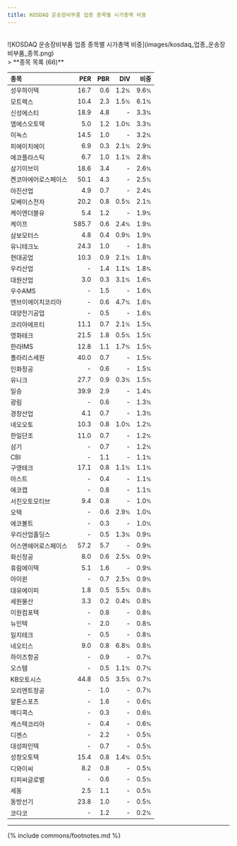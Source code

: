 ```yaml
---
title: KOSDAQ 운송장비부품 업종 종목별 시가총액 비중
---
```

<br>
![KOSDAQ 운송장비부품 업종 종목별 시가총액 비중](images/kosdaq_업종_운송장비부품_종목.png)
<br>
> **종목 목록 (66)**<a id="list"></a>

| **종목** | **PER** | **PBR** | **DIV** | **비중** |
| :------- | ------: | ------: | ------: | -------: |
| 성우하이텍 | 16.7 | 0.6 | 1.2<small>%</small> | 9.6<small>%</small> |
| 모트렉스 | 10.4 | 2.3 | 1.5<small>%</small> | 6.1<small>%</small> |
| 신성에스티 | 18.9 | 4.8 | - | 3.3<small>%</small> |
| 엠에스오토텍 | 5.0 | 1.2 | 1.0<small>%</small> | 3.3<small>%</small> |
| 이녹스 | 14.5 | 1.0 | - | 3.2<small>%</small> |
| 피에이치에이 | 6.9 | 0.3 | 2.1<small>%</small> | 2.9<small>%</small> |
| 에코플라스틱 | 6.7 | 1.0 | 1.1<small>%</small> | 2.8<small>%</small> |
| 삼기이브이 | 18.6 | 3.4 | - | 2.6<small>%</small> |
| 켄코아에어로스페이스 | 50.1 | 4.3 | - | 2.5<small>%</small> |
| 아진산업 | 4.9 | 0.7 | - | 2.4<small>%</small> |
| 모베이스전자 | 20.2 | 0.8 | 0.5<small>%</small> | 2.1<small>%</small> |
| 케이엔더블유 | 5.4 | 1.2 | - | 1.9<small>%</small> |
| 케이프 | 585.7 | 0.6 | 2.4<small>%</small> | 1.9<small>%</small> |
| 삼보모터스 | 4.8 | 0.4 | 0.9<small>%</small> | 1.9<small>%</small> |
| 유니테크노 | 24.3 | 1.0 | - | 1.8<small>%</small> |
| 현대공업 | 10.3 | 0.9 | 2.1<small>%</small> | 1.8<small>%</small> |
| 우리산업 | - | 1.4 | 1.1<small>%</small> | 1.8<small>%</small> |
| 대원산업 | 3.0 | 0.3 | 3.1<small>%</small> | 1.6<small>%</small> |
| 우수AMS | - | 1.5 | - | 1.6<small>%</small> |
| 엔브이에이치코리아 | - | 0.6 | 4.7<small>%</small> | 1.6<small>%</small> |
| 대양전기공업 | - | 0.5 | - | 1.6<small>%</small> |
| 코리아에프티 | 11.1 | 0.7 | 2.1<small>%</small> | 1.5<small>%</small> |
| 영화테크 | 21.5 | 1.8 | 0.5<small>%</small> | 1.5<small>%</small> |
| 한라IMS | 12.8 | 1.1 | 1.7<small>%</small> | 1.5<small>%</small> |
| 폴라리스세원 | 40.0 | 0.7 | - | 1.5<small>%</small> |
| 인화정공 | - | 0.6 | - | 1.5<small>%</small> |
| 유니크 | 27.7 | 0.9 | 0.3<small>%</small> | 1.5<small>%</small> |
| 일승 | 39.9 | 2.9 | - | 1.4<small>%</small> |
| 광림 | - | 0.6 | - | 1.3<small>%</small> |
| 경창산업 | 4.1 | 0.7 | - | 1.3<small>%</small> |
| 네오오토 | 10.3 | 0.8 | 1.0<small>%</small> | 1.2<small>%</small> |
| 한일단조 | 11.0 | 0.7 | - | 1.2<small>%</small> |
| 삼기 | - | 0.7 | - | 1.2<small>%</small> |
| CBI | - | 1.1 | - | 1.1<small>%</small> |
| 구영테크 | 17.1 | 0.8 | 1.1<small>%</small> | 1.1<small>%</small> |
| 아스트 | - | 0.4 | - | 1.1<small>%</small> |
| 에코캡 | - | 0.8 | - | 1.1<small>%</small> |
| 서진오토모티브 | 9.4 | 0.8 | - | 1.0<small>%</small> |
| 오텍 | - | 0.6 | 2.9<small>%</small> | 1.0<small>%</small> |
| 에코볼트 | - | 0.3 | - | 1.0<small>%</small> |
| 우리산업홀딩스 | - | 0.5 | 1.3<small>%</small> | 0.9<small>%</small> |
| 어스앤에어로스페이스 | 57.2 | 5.7 | - | 0.9<small>%</small> |
| 화신정공 | 8.0 | 0.6 | 2.5<small>%</small> | 0.9<small>%</small> |
| 휴림에이텍 | 5.1 | 1.6 | - | 0.9<small>%</small> |
| 아이윈 | - | 0.7 | 2.5<small>%</small> | 0.9<small>%</small> |
| 대유에이피 | 1.8 | 0.5 | 5.5<small>%</small> | 0.8<small>%</small> |
| 세원물산 | 3.3 | 0.2 | 0.4<small>%</small> | 0.8<small>%</small> |
| 이원컴포텍 | - | 0.8 | - | 0.8<small>%</small> |
| 뉴인텍 | - | 2.0 | - | 0.8<small>%</small> |
| 일지테크 | - | 0.5 | - | 0.8<small>%</small> |
| 네오티스 | 9.0 | 0.8 | 6.8<small>%</small> | 0.8<small>%</small> |
| 하이즈항공 | - | 0.9 | - | 0.7<small>%</small> |
| 오스템 | - | 0.5 | 1.1<small>%</small> | 0.7<small>%</small> |
| KB오토시스 | 44.8 | 0.5 | 3.5<small>%</small> | 0.7<small>%</small> |
| 오리엔트정공 | - | 1.0 | - | 0.7<small>%</small> |
| 알톤스포츠 | - | 1.6 | - | 0.6<small>%</small> |
| 메디콕스 | - | 0.3 | - | 0.6<small>%</small> |
| 캐스텍코리아 | - | 0.4 | - | 0.6<small>%</small> |
| 디젠스 | - | 2.2 | - | 0.5<small>%</small> |
| 대성파인텍 | - | 0.7 | - | 0.5<small>%</small> |
| 성창오토텍 | 15.4 | 0.8 | 1.4<small>%</small> | 0.5<small>%</small> |
| 디와이씨 | 8.2 | 0.8 | - | 0.5<small>%</small> |
| 티피씨글로벌 | - | 0.6 | - | 0.5<small>%</small> |
| 세동 | 2.5 | 1.1 | - | 0.5<small>%</small> |
| 동방선기 | 23.8 | 1.0 | - | 0.5<small>%</small> |
| 코다코 | - | 1.2 | - | 0.2<small>%</small> |

---
{% include commons/footnotes.md %}